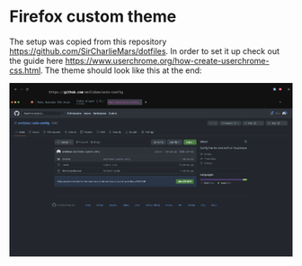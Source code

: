 # Firefox custom theme
The setup was copied from this repository https://github.com/SirCharlieMars/dotfiles. In order to set it up check out the guide here https://www.userchrome.org/how-create-userchrome-css.html. The theme should look like this at the end:

![Firefox theme](../images/firefox-theme.png)